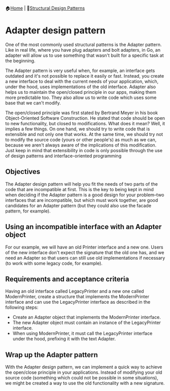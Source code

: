 :house:[Home](https://github.com/DevilsTear/go-design-patterns/README.md "Table of Contents") | :file_folder:[Structural Design Patterns](https://github.com/DevilsTear/go-design-patterns/gangs-of-four/structural/README.md "Structural Design Patterns Table of Contents")
# Adapter design pattern
One of the most commonly used structural patterns is the Adapter pattern. Like in real life,
where you have plug adapters and bolt adapters, in Go, an adapter will allow us to use
something that wasn't built for a specific task at the beginning.

The Adapter pattern is very useful when, for example, an interface gets outdated and it's
not possible to replace it easily or fast. Instead, you create a new interface to deal with the
current needs of your application, which, under the hood, uses implementations of the old
interface.
Adapter also helps us to maintain the open/closed principle in our apps, making them more
predictable too. They also allow us to write code which uses some base that we can't
modify.

The open/closed principle was first stated by Bertrand Meyer in his book
Object-Oriented Software Construction. He stated that code should be open
to new functionality, but closed to modifications. What does it mean?
Well, it implies a few things. On one hand, we should try to write code
that is extensible and not only one that works. At the same time, we
should try not to modify the source code (yours or other people's) as much
as we can, because we aren't always aware of the implications of this
modification. Just keep in mind that extensibility in code is only possible
through the use of design patterns and interface-oriented programming

## Objectives
The Adapter design pattern will help you fit the needs of two parts of the code that are
incompatible at first. This is the key to being kept in mind when deciding if the Adapter
pattern is a good design for your problem–two interfaces that are incompatible, but which
must work together, are good candidates for an Adapter pattern (but they could also use
the facade pattern, for example).
## Using an incompatible interface with an Adapter object
For our example, we will have an old Printer interface and a new one. Users of the new
interface don't expect the signature that the old one has, and we need an Adapter so that
users can still use old implementations if necessary (to work with some legacy code, for
example).
## Requirements and acceptance criteria
Having an old interface called LegacyPrinter and a new one called ModernPrinter,
create a structure that implements the ModernPrinter interface and can use the
LegacyPrinter interface as described in the following steps:
- Create an Adapter object that implements the ModernPrinter interface.
- The new Adapter object must contain an instance of the LegacyPrinter interface.
- When using ModernPrinter, it must call the LegacyPrinter interface under the hood, prefixing it with the text Adapter.

## Wrap up the Adapter pattern
With the Adapter design pattern, we can implement a quick way to achieve the open/close
principle in your applications. Instead of modifying your old source code (something which
could not be possible in some situations), we might be created a way to use the old
functionality with a new signature.